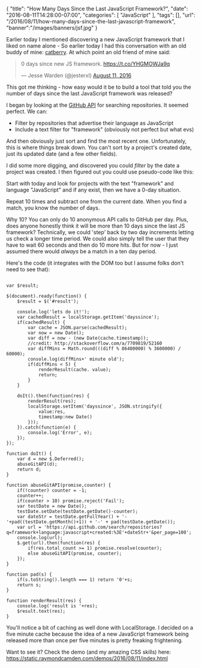 
{
	"title": "How Many Days Since the Last JavaScript Framework?",
	"date": "2016-08-11T14:28:00-07:00",
	"categories": [
		"JavaScript"
	],
	"tags": [],
	"url": "/2016/08/11/how-many-days-since-the-last-javascript-framework",
	"banner":"/images/banners/jsf.jpg"
}

Earlier today I mentioned discovering a new JavaScript framework that I liked on name alone - 
So earlier today I had this conversation with an old buddy of mine: [catberry](https://github.com/catberry/catberry). At which point an old friend of mine said:

<!--more-->

<blockquote class="twitter-tweet" data-lang="en"><p lang="en" dir="ltr">0 days since new JS framework. <a href="https://t.co/YHGMOWJa9q">https://t.co/YHGMOWJa9q</a></p>&mdash; Jesse Warden (@jesterxl) <a href="https://twitter.com/jesterxl/status/763761732150001664">August 11, 2016</a></blockquote>
<script async src="//platform.twitter.com/widgets.js" charset="utf-8"></script>

This got me thinking - how easy would it be to build a tool that told you the number of days since the last JavaScript framework was released? 

I began by looking at the [GitHub API](https://developer.github.com/v3/search/#search-repositories) for searching repositories. It seemed perfect. We can:

* Filter by repositories that advertise their language as JavaScript
* Include a text filter for "framework" (obviously not perfect but what evs)

And then obviously just sort and find the most recent one. Unfortunately, this is where things break down. You can't sort by a project's created date, just its updated date (and a few other fields). 

I did some more digging, and discovered you could *filter* by the date a project was created. I then figured out you could use pseudo-code like this:

Start with today and look for projects with the text "framework" and language "JavaScript" and if any exist, then we have a 0-day situation.

Repeat 10 times and subtract one from the current date. When you find a match, you know the number of days.

Why 10? You can only do 10 anonymous API calls to GitHub per day. Plus, does anyone honestly think it will be more than 10 days since the last JS framework? Technically, we could 'step' back by two day increments letting us check a longer time period. We could also simply tell the user that they have to wait 60 seconds and then do 10 more hits. But for now - I just assumed there would *always* be a match in a ten day period. 

Here's the code (it integrates with the DOM too but I assume folks don't need to see that):

<pre><code class="language-javascript">
var $result;

$(document).ready(function() {
	$result = $('#result');

	console.log('lets do it!');
	var cachedResult = localStorage.getItem('dayssince');
	if(cachedResult) {
		var cache = JSON.parse(cachedResult);
		var now = new Date();
		var diff = now - (new Date(cache.timestamp));
		//credit: http://stackoverflow.com/a/7709819/52160
		var diffMins = Math.round(((diff % 86400000) % 3600000) / 60000);
		console.log(diffMins+' minute old');
		if(diffMins &lt; 5) {
			renderResult(cache. value);
			return;
		}
	}

	doIt().then(function(res) {
		renderResult(res);
		localStorage.setItem('dayssince', JSON.stringify({
			value:res,
			timestamp:new Date()
		}));
	}).catch(function(e) {
		console.log('Error', e);
	});
});

function doIt() {
	var d = new $.Deferred();
	abuseGitAPI(d);
	return d;
}

function abuseGitAPI(promise,counter) {
	if(!counter) counter = -1;
	counter++;
	if(counter &gt; 10) promise.reject('Fail');
	var testDate = new Date();
	testDate.setDate(testDate.getDate()-counter);
	var dateStr = testDate.getFullYear() + '-'+pad((testDate.getMonth()+1)) + '-' + pad(testDate.getDate());
	var url = 'https://api.github.com/search/repositories?q=framework+language:javascript+created:%3E'+dateStr+'&amp;per_page=100';
	console.log(url);
	$.get(url).then(function(res) {
		if(res.total_count &gt;= 1) promise.resolve(counter);
		else abuseGitAPI(promise, counter);
	});
}

function pad(s) {
	if(s.toString().length === 1) return '0'+s;
	return s;
}

function renderResult(res) {
	console.log('result is '+res);
	$result.text(res);
}
</code></pre>

You'll notice a bit of caching as well done with LocalStorage. I decided on a five minute cache because the idea of a new JavaScript framework being released more than once per five minutes is pretty freaking frightening.

Want to see it? Check the demo (and my amazing CSS skills) here: 
https://static.raymondcamden.com/demos/2016/08/11/index.html